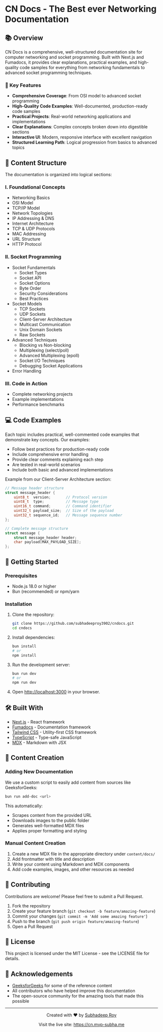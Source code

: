# CN Docs - The Best ever Networking Documentation

## 📚 Overview

CN Docs is a comprehensive, well-structured documentation site for computer networking and socket programming. Built with Next.js and Fumadocs, it provides clear explanations, practical examples, and high-quality code samples for everything from networking fundamentals to advanced socket programming techniques.

### 🌟 Key Features

- **Comprehensive Coverage**: From OSI model to advanced socket programming
- **High-Quality Code Examples**: Well-documented, production-ready code samples
- **Practical Projects**: Real-world networking applications and implementations
- **Clear Explanations**: Complex concepts broken down into digestible sections
- **Interactive UI**: Modern, responsive interface with excellent navigation
- **Structured Learning Path**: Logical progression from basics to advanced topics

## 🧩 Content Structure

The documentation is organized into logical sections:

### I. Foundational Concepts
- Networking Basics
- OSI Model
- TCP/IP Model
- Network Topologies
- IP Addressing & DNS
- Internet Architecture
- TCP & UDP Protocols
- MAC Addressing
- URL Structure
- HTTP Protocol

### II. Socket Programming
- Socket Fundamentals
  - Socket Types
  - Socket API
  - Socket Options
  - Byte Order
  - Security Considerations
  - Best Practices
- Socket Models
  - TCP Sockets
  - UDP Sockets
  - Client-Server Architecture
  - Multicast Communication
  - Unix Domain Sockets
  - Raw Sockets
- Advanced Techniques
  - Blocking vs Non-blocking
  - Multiplexing (select/poll)
  - Advanced Multiplexing (epoll)
  - Socket I/O Techniques
  - Debugging Socket Applications
- Error Handling

### III. Code in Action
- Complete networking projects
- Example implementations
- Performance benchmarks

## 💻 Code Examples

Each topic includes practical, well-commented code examples that demonstrate key concepts. Our examples:

- Follow best practices for production-ready code
- Include comprehensive error handling
- Provide clear comments explaining each step
- Are tested in real-world scenarios
- Include both basic and advanced implementations

Example from our Client-Server Architecture section:

```c
// Message header structure
struct message_header {
    uint8_t  version;       // Protocol version
    uint8_t  type;          // Message type
    uint16_t command;       // Command identifier
    uint32_t payload_size;  // Size of the payload
    uint32_t sequence_id;   // Message sequence number
};

// Complete message structure
struct message {
    struct message_header header;
    char payload[MAX_PAYLOAD_SIZE];
};
```

## 🚀 Getting Started

### Prerequisites

- Node.js 18.0 or higher
- Bun (recommended) or npm/yarn

### Installation

1. Clone the repository:
   ```bash
   git clone https://github.com/subhadeeproy3902/cndocs.git
   cd cndocs
   ```

2. Install dependencies:
   ```bash
   bun install
   # or
   npm install
   ```

3. Run the development server:
   ```bash
   bun run dev
   # or
   npm run dev
   ```

4. Open [http://localhost:3000](http://localhost:3000) in your browser.

## 🛠️ Built With

- [Next.js](https://nextjs.org/) - React framework
- [Fumadocs](https://fumadocs.vercel.app/) - Documentation framework
- [Tailwind CSS](https://tailwindcss.com/) - Utility-first CSS framework
- [TypeScript](https://www.typescriptlang.org/) - Type-safe JavaScript
- [MDX](https://mdxjs.com/) - Markdown with JSX

## 📝 Content Creation

### Adding New Documentation

We use a custom script to easily add content from sources like GeeksforGeeks:

```bash
bun run add-doc <url>
```

This automatically:
- Scrapes content from the provided URL
- Downloads images to the public folder
- Generates well-formatted MDX files
- Applies proper formatting and styling

### Manual Content Creation

1. Create a new MDX file in the appropriate directory under `content/docs/`
2. Add frontmatter with title and description
3. Write your content using Markdown and MDX components
4. Add code examples, images, and other resources as needed

## 🤝 Contributing

Contributions are welcome! Please feel free to submit a Pull Request.

1. Fork the repository
2. Create your feature branch (`git checkout -b feature/amazing-feature`)
3. Commit your changes (`git commit -m 'Add some amazing feature'`)
4. Push to the branch (`git push origin feature/amazing-feature`)
5. Open a Pull Request

## 📄 License

This project is licensed under the MIT License - see the LICENSE file for details.

## 🙏 Acknowledgements

- [GeeksforGeeks](https://www.geeksforgeeks.org/) for some of the reference content
- All contributors who have helped improve this documentation
- The open-source community for the amazing tools that made this possible

---

<div align="center">
  <p>Created with ❤️ by <a href="https://github.com/subhadeeproy3902">Subhadeep Roy</a></p>
  <p>Visit the live site: <a href="https://cn.mvp-subha.me">https://cn.mvp-subha.me</a></p>
</div>
